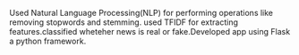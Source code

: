 Used Natural Language Processing(NLP) for performing operations like removing stopwords and stemming. used TFIDF for extracting features.classified wheteher news is real or fake.Developed app using Flask a python framework.
